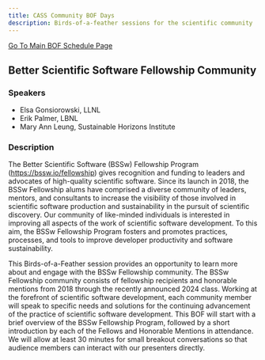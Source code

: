 ```yaml
---
title: CASS Community BOF Days
description: Birds-of-a-feather sessions for the scientific community
---
```


[Go To Main BOF Schedule Page](../bofs.md)

## Better Scientific Software Fellowship Community 

### Speakers
- Elsa Gonsiorowski, LLNL
- Erik Palmer, LBNL
- Mary Ann Leung, Sustainable Horizons Institute

### Description
The Better Scientific Software (BSSw) Fellowship Program (https://bssw.io/fellowship) gives recognition and funding to leaders and advocates of high-quality scientific software. Since its launch in 2018, the BSSw Fellowship alums have comprised a diverse community of leaders, mentors, and consultants to increase the visibility of those involved in scientific software production and sustainability in the pursuit of scientific discovery. Our community of like-minded individuals is interested in improving all aspects of the work of scientific software development. To this aim, the BSSw Fellowship Program fosters and promotes practices, processes, and tools to improve developer productivity and software sustainability. 

This Birds-of-a-Feather session provides an opportunity to learn more about and engage with the BSSw Fellowship community. The BSSw Fellowship community consists of fellowship recipients and honorable mentions from 2018 through the recently announced 2024 class. Working at the forefront of scientific software development, each community member will speak to specific needs and solutions for the continuing advancement of the practice of scientific software development. This BOF will start with a brief overview of the BSSw Fellowship Program, followed by a short introduction by each of the Fellows and Honorable Mentions in attendance. We will allow at least 30 minutes for small breakout conversations so that audience members can interact with our presenters directly. 
